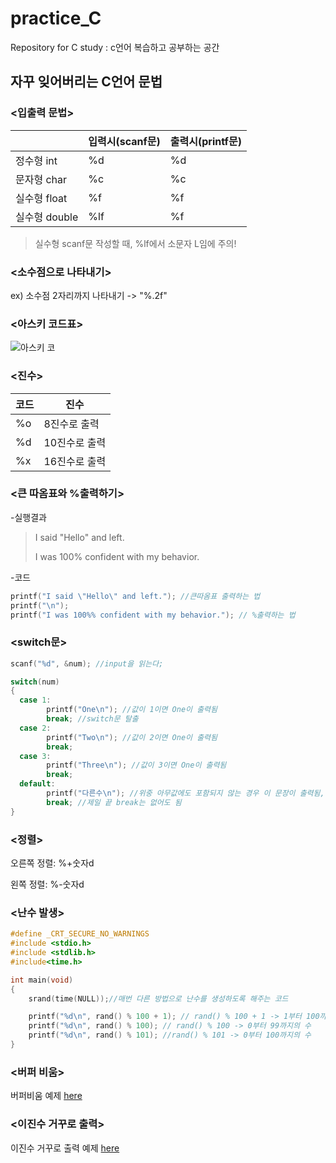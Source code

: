 # practice_C
Repository for C  study : c언어 복습하고 공부하는 공간


## 자꾸 잊어버리는 C언어 문법

### <입출력 문법>
||입력시(scanf문)|출력시(printf문)|
|--|--|--|
|정수형 int|%d|%d|
|문자형 char|%c|%c|
|실수형 float|%f|%f|
|실수형 double|%lf|%f|
>실수형 scanf문 작성할 때, %lf에서 소문자 L임에 주의!

### <소수점으로 나타내기>
ex) 소수점 2자리까지 나타내기 -> "%.2f"

### <아스키 코드표>
![아스키 코](https://search.pstatic.net/common/?src=http%3A%2F%2Fblogfiles.naver.net%2FMjAyMjA4MzBfMTk5%2FMDAxNjYxODMzNjUyNzYw.Ch6CCXmFR88UTMiMOmqcRVm1OmUsCS3cVJ-VqE8GvWcg.OIBZewhvEy0xBJmMp8tiwJUNI75jDYX5VAGMugB4tcUg.PNG.es7her%2F%25BE%25C6%25BD%25BA%25C5%25B0_%25C4%25DA%25B5%25E5%25C7%25A5_2-001.png&type=sc960_832)

### <진수>
|코드|진수|
|--|--|
|%o|8진수로 출력|
|%d|10진수로 출력|
|%x|16진수로 출력|

### <큰 따옴표와 %출력하기>
-실행결과
>I said "Hello" and left.
>
>I was 100% confident with my behavior.

-코드
```C
printf("I said \"Hello\" and left."); //큰따옴표 출력하는 법
printf("\n");
printf("I was 100%% confident with my behavior."); // %출력하는 법
``` 

### <switch문>
```C
scanf("%d", &num); //input을 읽는다;

switch(num)
{
  case 1:
        printf("One\n"); //값이 1이면 One이 출력됨
        break; //switch문 탈출
  case 2:
        printf("Two\n"); //값이 2이면 One이 출력됨
        break;
  case 3:
        printf("Three\n"); //값이 3이면 One이 출력됨
        break;
  default:
        printf("다른수\n"); //위중 아무값에도 포함되지 않는 경우 이 문장이 출력됨, 선택적으로 넣는 것임
        break; //제일 끝 break는 없어도 됨
}
```

### <정렬>

오른쪽 정렬: %+숫자d 

왼쪽 정렬: %-숫자d

### <난수 발생>
```C
#define _CRT_SECURE_NO_WARNINGS
#include <stdio.h>
#include <stdlib.h>
#include<time.h>

int main(void)
{
	srand(time(NULL));//매번 다른 방법으로 난수를 생성하도록 해주는 코드

	printf("%d\n", rand() % 100 + 1); // rand() % 100 + 1 -> 1부터 100까지의 난수 출력
	printf("%d\n", rand() % 100); // rand() % 100 -> 0부터 99까지의 수
	printf("%d\n", rand() % 101); //rand() % 101 -> 0부터 100까지의 수
}
```

### <버퍼 비움>
버퍼비움 예제 [here](https://github.com/milkaisgoody/practice_C/blob/main/grade1/003_hw9/003_lab9_1/003_lab9_1.c)

### <이진수 거꾸로 출력>
이진수 거꾸로 출력 예제 [here](https://github.com/milkaisgoody/practice_C/blob/main/grade1/003_hw9/003_hw7_5/003_hw7_5.c)
